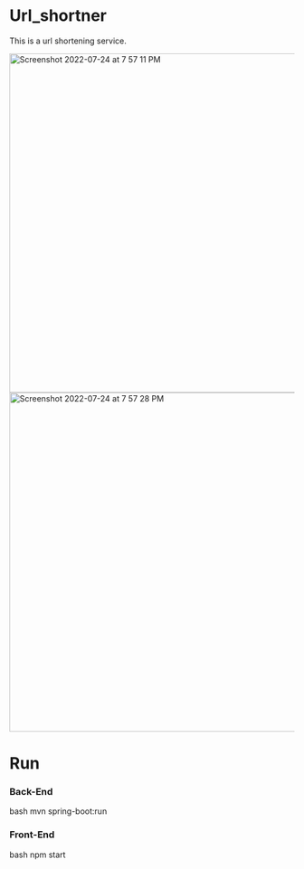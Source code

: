 # Url_shortner
This is a url shortening service.


<img width="600" alt="Screenshot 2022-07-24 at 7 57 11 PM" src="https://user-images.githubusercontent.com/85245914/181692543-1181610e-4e88-426f-9c81-ac77a7889bce.png">
<img width="600" alt="Screenshot 2022-07-24 at 7 57 28 PM" src="https://user-images.githubusercontent.com/85245914/181692557-6eea52c4-aa75-44aa-8edf-df72a597ff3d.png">


# Run

### Back-End

bash
  mvn spring-boot:run


### Front-End

bash
  npm start
